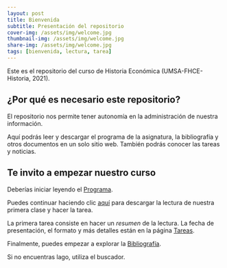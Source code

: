 ```yaml
---
layout: post
title: Bienvenida
subtitle: Presentación del repositorio
cover-img: /assets/img/welcome.jpg
thumbnail-img: /assets/img/welcome.jpg
share-img: /assets/img/welcome.jpg
tags: [bienvenida, lectura, tarea]
---
```



Este es el repositorio del curso de Historia Económica (UMSA-FHCE-Historia, 2021).

## ¿Por qué es necesario este repositorio?

El repositorio nos permite tener autonomía en la administración de nuestra información.

Aquí podrás leer y descargar el programa de la asignatura, la bibliografía y otros documentos en un solo sitio web. También podrás conocer las tareas y noticias.

## Te invito a empezar nuestro curso

Deberías iniciar leyendo el [Programa](/historiaeconomica/programa).

Puedes continuar haciendo clic [aquí](/historiaeconomica/pdf/2020_Klein-Estudiar_Desigualdad_Historia.pdf) para descargar la lectura de nuestra primera clase y hacer la tarea.

La primera tarea consiste en hacer un *resumen* de la lectura. La fecha de presentación, el formato y más detalles están en la página [Tareas](/historiaeconomica/tareas).

Finalmente, puedes empezar a explorar la [Bibliografía](/historiaeconomica/bibliografia).

Si no encuentras lago, utiliza el buscador.